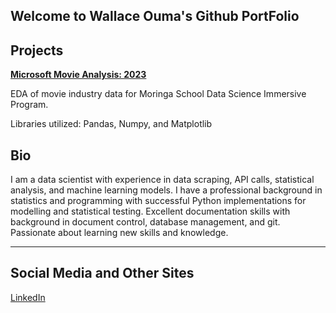 ## Welcome to Wallace Ouma's Github PortFolio

## Projects

**[Microsoft Movie Analysis: 2023](https://github.com/WKalawi/DTS-Phase-1-Project)**

EDA of movie industry data for Moringa School Data Science Immersive Program.

Libraries utilized: Pandas, Numpy, and Matplotlib

## Bio

I am a data scientist with experience in data scraping, API calls, statistical analysis, and machine learning models. I have a professional background in statistics and programming with successful Python implementations for modelling and statistical testing. Excellent documentation skills with background in document control, database management, and git. Passionate about learning new skills and knowledge.
***
## Social Media and Other Sites

[LinkedIn](https://www.linkedin.com/in/wallace-ouma-082a93169/)
